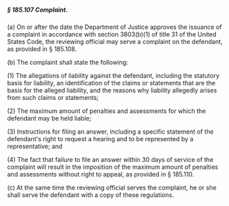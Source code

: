 ##### § 185.107 Complaint. #####

(a) On or after the date the Department of Justice approves the issuance of a complaint in accordance with section 3803(b)(1) of title 31 of the United States Code, the reviewing official may serve a complaint on the defendant, as provided in § 185.108.

(b) The complaint shall state the following:

(1) The allegations of liability against the defendant, including the statutory basis for liability, an identification of the claims or statements that are the basis for the alleged liability, and the reasons why liability allegedly arises from such claims or statements;

(2) The maximum amount of penalties and assessments for which the defendant may be held liable;

(3) Instructions for filing an answer, including a specific statement of the defendant's right to request a hearing and to be represented by a representative; and

(4) The fact that failure to file an answer within 30 days of service of the complaint will result in the imposition of the maximum amount of penalties and assessments without right to appeal, as provided in § 185.110.

(c) At the same time the reviewing official serves the complaint, he or she shall serve the defendant with a copy of these regulations.